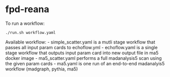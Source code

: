 # fpd-reana

To run a workflow:

	./run.sh workflow.yaml

Available workflow:
	- simple_scatter.yaml is a mutli stage workflow that passes all input param cards to echoflow.yml
	- echoflow.yaml is a single stage workflow that outputs input param card into new output file in ma5 docker image 
	- ma5_scatter.yaml performs a full madanalysis5 scan using the given param cards
	- ma5.yaml is one run of an end-to-end madanalyis5 workflow (madgraph, pythia, ma5)